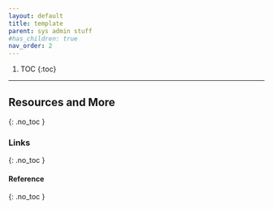 ```yaml
---
layout: default
title: template
parent: sys admin stuff
#has_children: true
nav_order: 2
---
```


1. TOC
{:toc}




---

## Resources and More
{: .no_toc }
### Links
{: .no_toc }
#### Reference
{: .no_toc }


